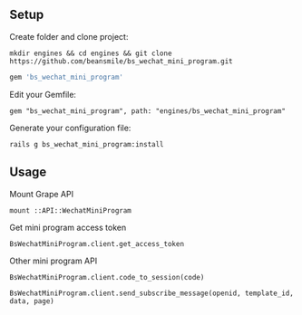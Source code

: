 ## Setup
Create folder and clone project:

```
mkdir engines && cd engines && git clone https://github.com/beansmile/bs_wechat_mini_program.git
```

```ruby
gem 'bs_wechat_mini_program'
```

Edit your Gemfile:

```
gem "bs_wechat_mini_program", path: "engines/bs_wechat_mini_program"
```

Generate your configuration file:

```
rails g bs_wechat_mini_program:install
```

## Usage
Mount Grape API

```
mount ::API::WechatMiniProgram
```

Get mini program access token

```
BsWechatMiniProgram.client.get_access_token
```

Other mini program API

```
BsWechatMiniProgram.client.code_to_session(code)
```

```
BsWechatMiniProgram.client.send_subscribe_message(openid, template_id, data, page)
```
